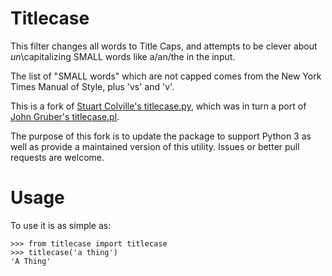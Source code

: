 Titlecase
=========

This filter changes all words to Title Caps, and attempts to be clever
about *un*\capitalizing SMALL words like a/an/the in the input.

The list of "SMALL words" which are not capped comes from
the New York Times Manual of Style, plus 'vs' and 'v'.

This is a fork of [Stuart Colville's titlecase.py][tc_home], which was in turn
a port of [John Gruber's titlecase.pl][tc_perl].

The purpose of this fork is to update the package to support Python 3 as well
as provide a maintained version of this utility. Issues or better pull requests
are welcome.

Usage
=====

To use it is as simple as:

```
>>> from titlecase import titlecase
>>> titlecase('a thing')
'A Thing'
```


[tc_home]: https://muffinresearch.co.uk/titlecasepy-titlecase-in-python/
[tc_lp]: https://launchpad.net/titlecase.py
[tc_perl]: http://daringfireball.net/2008/05/title_case
